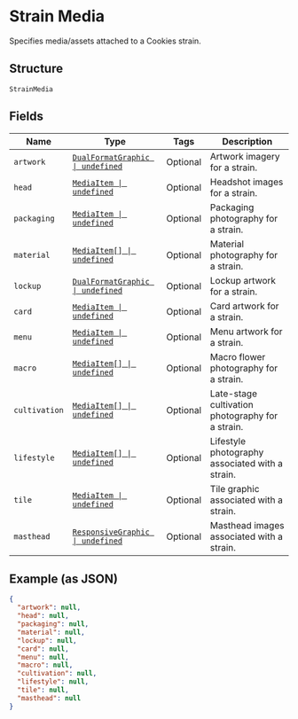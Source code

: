 
# Strain Media

Specifies media/assets attached to a Cookies strain.

## Structure

`StrainMedia`

## Fields

| Name | Type | Tags | Description |
|  --- | --- | --- | --- |
| `artwork` | [`DualFormatGraphic \| undefined`](/doc/models/dual-format-graphic.md) | Optional | Artwork imagery for a strain. |
| `head` | [`MediaItem \| undefined`](/doc/models/media-item.md) | Optional | Headshot images for a strain. |
| `packaging` | [`MediaItem \| undefined`](/doc/models/media-item.md) | Optional | Packaging photography for a strain. |
| `material` | [`MediaItem[] \| undefined`](/doc/models/media-item.md) | Optional | Material photography for a strain. |
| `lockup` | [`DualFormatGraphic \| undefined`](/doc/models/dual-format-graphic.md) | Optional | Lockup artwork for a strain. |
| `card` | [`MediaItem \| undefined`](/doc/models/media-item.md) | Optional | Card artwork for a strain. |
| `menu` | [`MediaItem \| undefined`](/doc/models/media-item.md) | Optional | Menu artwork for a strain. |
| `macro` | [`MediaItem[] \| undefined`](/doc/models/media-item.md) | Optional | Macro flower photography for a strain. |
| `cultivation` | [`MediaItem[] \| undefined`](/doc/models/media-item.md) | Optional | Late-stage cultivation photography for a strain. |
| `lifestyle` | [`MediaItem[] \| undefined`](/doc/models/media-item.md) | Optional | Lifestyle photography associated with a strain. |
| `tile` | [`MediaItem \| undefined`](/doc/models/media-item.md) | Optional | Tile graphic associated with a strain. |
| `masthead` | [`ResponsiveGraphic \| undefined`](/doc/models/responsive-graphic.md) | Optional | Masthead images associated with a strain. |

## Example (as JSON)

```json
{
  "artwork": null,
  "head": null,
  "packaging": null,
  "material": null,
  "lockup": null,
  "card": null,
  "menu": null,
  "macro": null,
  "cultivation": null,
  "lifestyle": null,
  "tile": null,
  "masthead": null
}
```

